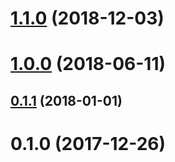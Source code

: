 <a name="1.1.0"></a>
# [1.1.0](https://github.com/Romanchuk/angular-validation-message-i18next/compare/v1.0.0...v1.1.0) (2018-12-03)



<a name="1.0.0"></a>
# [1.0.0](https://github.com/Romanchuk/angular-validation-message-i18next/compare/v0.1.1...v1.0.0) (2018-06-11)



<a name="0.1.1"></a>
## [0.1.1](https://github.com/Romanchuk/angular-validation-message-i18next/compare/v0.1.0...v0.1.1) (2018-01-01)



<a name="0.1.0"></a>
# 0.1.0 (2017-12-26)



